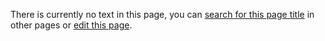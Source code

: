 There is currently no text in this page, you can [search for this page title](http://ontologydesignpatterns.org/wiki/Special:Search/Standard "Special:Search/Standard") in other pages or [edit this page](http://ontologydesignpatterns.org/wiki/index.php?title=Submissions:Standard&action=edit "http://ontologydesignpatterns.org/wiki/index.php?title=Submissions:Standard&action=edit").